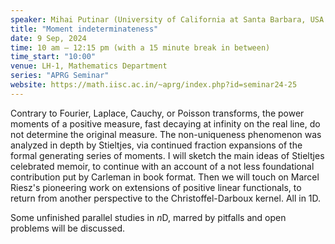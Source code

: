 ```yaml
---
speaker: Mihai Putinar (University of California at Santa Barbara, USA and Newcastle University, UK) 
title: "Moment indeterminateness"
date: 9 Sep, 2024
time: 10 am – 12:15 pm (with a 15 minute break in between) 
time_start: "10:00"
venue: LH-1, Mathematics Department
series: "APRG Seminar"
website: https://math.iisc.ac.in/~aprg/index.php?id=seminar24-25
---
```


Contrary to Fourier, Laplace, Cauchy, or Poisson transforms, the power moments of a positive measure, fast decaying at infinity on the real line, do not determine
the original measure. The non-uniqueness phenomenon was analyzed in depth by Stieltjes, via continued fraction expansions of the formal generating series of moments.
I will sketch the main ideas of Stieltjes celebrated memoir, to continue with an account of a not less foundational contribution put by Carleman in book format. Then
we will touch on Marcel Riesz's pioneering work on extensions of positive linear functionals, to return from another perspective to the Christoffel-Darboux kernel.
All in 1D.

Some unfinished parallel studies in $n$D, marred by pitfalls and open problems will be discussed.
